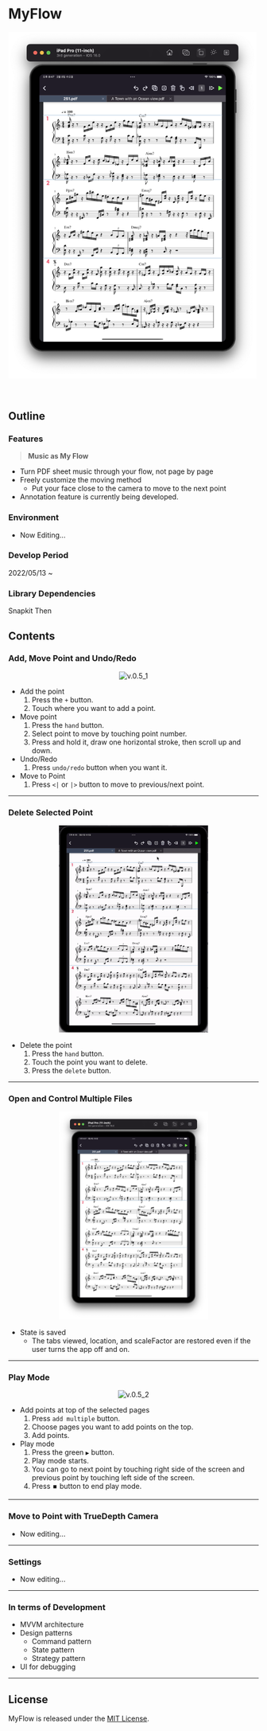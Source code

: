 # MyFlow

<img src="https://github.com/cyj893/MyFlow/blob/main/gitImgs/v.1.5.5_2.png?raw=true" width="500px" title="v.1.5.5_2"></img>

<br>

## Outline

### Features

> **Music as My Flow**

- Turn PDF sheet music through your flow, not page by page
- Freely customize the moving method
  - Put your face close to the camera to move to the next point
- Annotation feature is currently being developed.

### Environment
- Now Editing...

### Develop Period
2022/05/13 ~

### Library Dependencies
Snapkit
Then

## Contents
### Add, Move Point and Undo/Redo

<p align="center">
<img src="https://github.com/cyj893/MyFlow/blob/develop/gitImgs/v.0.5_1.gif?raw=true" width="300px" title="v.0.5_1"></img>
</p>

- Add the point
  1. Press the `+` button.
  2. Touch where you want to add a point.
- Move point
  1. Press the `hand` button.
  2. Select point to move by touching point number.
  3. Press and hold it, draw one horizontal stroke, then scroll up and down.
- Undo/Redo
  1. Press `undo/redo` button when you want it.
- Move to Point
  1. Press `<|` or `|>` button to move to previous/next point.

---

### Delete Selected Point

<p align="center">
<img src="https://github.com/cyj893/MyFlow/blob/main/gitImgs/v.1.5.5_1.gif?raw=true" width="300px" title="v.1.5.5_1"></img>
</p>

- Delete the point
  1. Press the `hand` button.
  2. Touch the point you want to delete.
  3. Press the `delete` button.

---

### Open and Control Multiple Files

<p align="center">
<img src="https://github.com/cyj893/MyFlow/blob/main/gitImgs/v.1.5.5_2.png?raw=true" width="300px" title="v.1.5.5_2"></img>
</p>

- State is saved
  - The tabs viewed, location, and scaleFactor are restored even if the user turns the app off and on.

---

### Play Mode

<p align="center">
<img src="https://github.com/cyj893/MyFlow/blob/develop/gitImgs/v.0.5_2.gif?raw=true" width="300px" title="v.0.5_2"></img>
</p>

- Add points at top of the selected pages
  1. Press `add multiple` button.
  2. Choose pages you want to add points on the top.
  3. Add points.
- Play mode
  1. Press the green `▶️` button.
  3. Play mode starts.
  4. You can go to next point by touching right side of the screen and previous point by touching left side of the screen.
  5. Press `⏹️` button to end play mode.

---

### Move to Point with TrueDepth Camera

- Now editing...

---

### Settings

- Now editing...

---

### In terms of Development
- MVVM architecture
- Design patterns
  - Command pattern
  - State pattern
  - Strategy pattern
- UI for debugging

---

## License
MyFlow is released under the [MIT License](http://www.opensource.org/licenses/mit-license).
